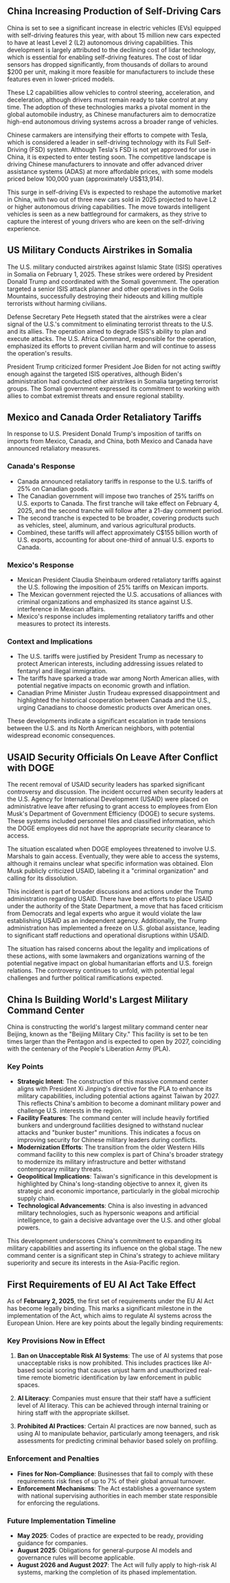 ## China Increasing Production of Self-Driving Cars

China is set to see a significant increase in electric vehicles (EVs) equipped with self-driving features this year, with about 15 million new cars expected to have at least Level 2 (L2) autonomous driving capabilities. This development is largely attributed to the declining cost of lidar technology, which is essential for enabling self-driving features. The cost of lidar sensors has dropped significantly, from thousands of dollars to around $200 per unit, making it more feasible for manufacturers to include these features even in lower-priced models.

These L2 capabilities allow vehicles to control steering, acceleration, and deceleration, although drivers must remain ready to take control at any time. The adoption of these technologies marks a pivotal moment in the global automobile industry, as Chinese manufacturers aim to democratize high-end autonomous driving systems across a broader range of vehicles.

Chinese carmakers are intensifying their efforts to compete with Tesla, which is considered a leader in self-driving technology with its Full Self-Driving (FSD) system. Although Tesla's FSD is not yet approved for use in China, it is expected to enter testing soon. The competitive landscape is driving Chinese manufacturers to innovate and offer advanced driver assistance systems (ADAS) at more affordable prices, with some models priced below 100,000 yuan (approximately US$13,914).

This surge in self-driving EVs is expected to reshape the automotive market in China, with two out of three new cars sold in 2025 projected to have L2 or higher autonomous driving capabilities. The move towards intelligent vehicles is seen as a new battleground for carmakers, as they strive to capture the interest of young drivers who are keen on the self-driving experience.

## US Military Conducts Airstrikes in Somalia

The U.S. military conducted airstrikes against Islamic State (ISIS) operatives in Somalia on February 1, 2025. These strikes were ordered by President Donald Trump and coordinated with the Somali government. The operation targeted a senior ISIS attack planner and other operatives in the Golis Mountains, successfully destroying their hideouts and killing multiple terrorists without harming civilians.

Defense Secretary Pete Hegseth stated that the airstrikes were a clear signal of the U.S.'s commitment to eliminating terrorist threats to the U.S. and its allies. The operation aimed to degrade ISIS's ability to plan and execute attacks. The U.S. Africa Command, responsible for the operation, emphasized its efforts to prevent civilian harm and will continue to assess the operation's results.

President Trump criticized former President Joe Biden for not acting swiftly enough against the targeted ISIS operatives, although Biden's administration had conducted other airstrikes in Somalia targeting terrorist groups. The Somali government expressed its commitment to working with allies to combat extremist threats and ensure regional stability.

## Mexico and Canada Order Retaliatory Tariffs

In response to U.S. President Donald Trump's imposition of tariffs on imports from Mexico, Canada, and China, both Mexico and Canada have announced retaliatory measures.

### Canada's Response

- Canada announced retaliatory tariffs in response to the U.S. tariffs of 25% on Canadian goods.
- The Canadian government will impose two tranches of 25% tariffs on U.S. exports to Canada. The first tranche will take effect on February 4, 2025, and the second tranche will follow after a 21-day comment period.
- The second tranche is expected to be broader, covering products such as vehicles, steel, aluminum, and various agricultural products.
- Combined, these tariffs will affect approximately C$155 billion worth of U.S. exports, accounting for about one-third of annual U.S. exports to Canada.

### Mexico's Response

- Mexican President Claudia Sheinbaum ordered retaliatory tariffs against the U.S. following the imposition of 25% tariffs on Mexican imports.
- The Mexican government rejected the U.S. accusations of alliances with criminal organizations and emphasized its stance against U.S. interference in Mexican affairs.
- Mexico's response includes implementing retaliatory tariffs and other measures to protect its interests.

### Context and Implications

- The U.S. tariffs were justified by President Trump as necessary to protect American interests, including addressing issues related to fentanyl and illegal immigration.
- The tariffs have sparked a trade war among North American allies, with potential negative impacts on economic growth and inflation.
- Canadian Prime Minister Justin Trudeau expressed disappointment and highlighted the historical cooperation between Canada and the U.S., urging Canadians to choose domestic products over American ones.

These developments indicate a significant escalation in trade tensions between the U.S. and its North American neighbors, with potential widespread economic consequences.

## USAID Security Officials On Leave After Conflict with DOGE

The recent removal of USAID security leaders has sparked significant controversy and discussion. The incident occurred when security leaders at the U.S. Agency for International Development (USAID) were placed on administrative leave after refusing to grant access to employees from Elon Musk's Department of Government Efficiency (DOGE) to secure systems. These systems included personnel files and classified information, which the DOGE employees did not have the appropriate security clearance to access.

The situation escalated when DOGE employees threatened to involve U.S. Marshals to gain access. Eventually, they were able to access the systems, although it remains unclear what specific information was obtained. Elon Musk publicly criticized USAID, labeling it a "criminal organization" and calling for its dissolution.

This incident is part of broader discussions and actions under the Trump administration regarding USAID. There have been efforts to place USAID under the authority of the State Department, a move that has faced criticism from Democrats and legal experts who argue it would violate the law establishing USAID as an independent agency. Additionally, the Trump administration has implemented a freeze on U.S. global assistance, leading to significant staff reductions and operational disruptions within USAID.

The situation has raised concerns about the legality and implications of these actions, with some lawmakers and organizations warning of the potential negative impact on global humanitarian efforts and U.S. foreign relations. The controversy continues to unfold, with potential legal challenges and further political ramifications expected.

## China Is Building World's Largest Military Command Center

China is constructing the world's largest military command center near Beijing, known as the "Beijing Military City." This facility is set to be ten times larger than the Pentagon and is expected to open by 2027, coinciding with the centenary of the People's Liberation Army (PLA).

### Key Points

- **Strategic Intent**: The construction of this massive command center aligns with President Xi Jinping's directive for the PLA to enhance its military capabilities, including potential actions against Taiwan by 2027. This reflects China's ambition to become a dominant military power and challenge U.S. interests in the region.
- **Facility Features**: The command center will include heavily fortified bunkers and underground facilities designed to withstand nuclear attacks and "bunker buster" munitions. This indicates a focus on improving security for Chinese military leaders during conflicts.
- **Modernization Efforts**: The transition from the older Western Hills command facility to this new complex is part of China's broader strategy to modernize its military infrastructure and better withstand contemporary military threats.
- **Geopolitical Implications**: Taiwan's significance in this development is highlighted by China's long-standing objective to annex it, given its strategic and economic importance, particularly in the global microchip supply chain.
- **Technological Advancements**: China is also investing in advanced military technologies, such as hypersonic weapons and artificial intelligence, to gain a decisive advantage over the U.S. and other global powers.

This development underscores China's commitment to expanding its military capabilities and asserting its influence on the global stage. The new command center is a significant step in China's strategy to achieve military superiority and secure its interests in the Asia-Pacific region.

## First Requirements of EU AI Act Take Effect

As of **February 2, 2025**, the first set of requirements under the EU AI Act has become legally binding. This marks a significant milestone in the implementation of the Act, which aims to regulate AI systems across the European Union. Here are key points about the legally binding requirements:

### Key Provisions Now in Effect

1. **Ban on Unacceptable Risk AI Systems**: The use of AI systems that pose unacceptable risks is now prohibited. This includes practices like AI-based social scoring that causes unjust harm and unauthorized real-time remote biometric identification by law enforcement in public spaces.

2. **AI Literacy**: Companies must ensure that their staff have a sufficient level of AI literacy. This can be achieved through internal training or hiring staff with the appropriate skillset.

3. **Prohibited AI Practices**: Certain AI practices are now banned, such as using AI to manipulate behavior, particularly among teenagers, and risk assessments for predicting criminal behavior based solely on profiling.

### Enforcement and Penalties

- **Fines for Non-Compliance**: Businesses that fail to comply with these requirements risk fines of up to 7% of their global annual turnover.
- **Enforcement Mechanisms**: The Act establishes a governance system with national supervising authorities in each member state responsible for enforcing the regulations.

### Future Implementation Timeline

- **May 2025**: Codes of practice are expected to be ready, providing guidance for companies.
- **August 2025**: Obligations for general-purpose AI models and governance rules will become applicable.
- **August 2026 and August 2027**: The Act will fully apply to high-risk AI systems, marking the completion of its phased implementation.
